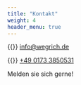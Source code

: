 ```yaml
---
title: "Kontakt"
weight: 4
header_menu: true
---
```


{{<icon class="fa fa-envelope">}}&nbsp;[info@wegrich.de](mailto:info@wegrich.de)

{{<icon class="fa fa-phone">}}&nbsp;[+49 0173 3850531](tel:+4901733850531)

Melden sie sich gerne!
